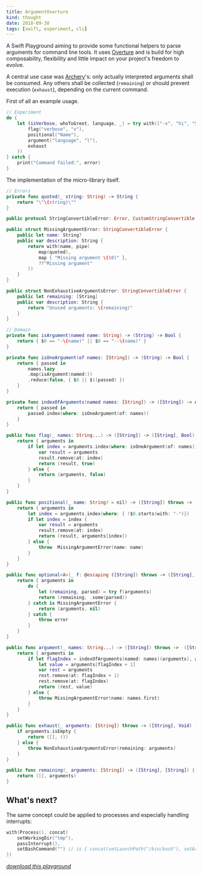 ```yaml
---
title: ArgumentOverture
kind: thought
date: 2018-09-30
tags: [swift, experiment, cli]
---
```


A Swift Playground aiming to provide some functional helpers to parse arguments for command line tools. It uses [Overture](https://github.com/pointfreeco/swift-overture) and is build for high composability, flexibility and little impact on your project's freedom to evolve.

A central use case was [Archery](https://github.com/vknabel/archery)'s: only actually interpreted arguments shall be consumed. Any others shall be collected (`remaining`) or should prevent execution (`exhaust`), depending on the current command.

First of all an example usage.

```swift
// Experiment
do {
    let (isVerbose, whoToGreet, language, _) = try with(["-v", "hi", "Some string", "--language", "en"], chain(
        flag("verbose", "v"),
        positional("Name"),
        argument("language", "l"),
        exhaust
    ))
} catch {
    print("Command failed:", error)
}

```

The implementation of the micro-library itself.

```swift
// Errors
private func quoted(_ string: String) -> String {
    return "\"\(string)\""
}

public protocol StringConvertibleError: Error, CustomStringConvertible {}

public struct MissingArgumentError: StringConvertibleError {
    public let name: String?
    public var description: String {
        return with(name, pipe(
            map(quoted),
            map { "Missing argument \($0)" },
            ??"Missing argument"
        ))
    }
}

public struct NonExhaustiveArgumentsError: StringConvertibleError {
    public let remaining: [String]
    public var description: String {
        return "Unused arguments: \(remaining)"
    }
}

// Domain
private func isArgument(named name: String) -> (String) -> Bool {
    return { $0 == "-\(name)" || $0 == "--\(name)" }
}

private func isOneArgument(of names: [String]) -> (String) -> Bool {
    return { passed in
        names.lazy
        .map(isArgument(named:))
        .reduce(false, { $0 || $1(passed) })
    }
}

private func indexOfArguments(named names: [String]) -> ([String]) -> Array<String>.Index? {
    return { passed in
        passed.index(where: isOneArgument(of: names))
    }
}

public func flag(_ names: String...) -> ([String]) -> ([String], Bool) {
    return { arguments in
        if let index = arguments.index(where: isOneArgument(of: names)) {
            var result = arguments
            result.remove(at: index)
            return (result, true)
        } else {
            return (arguments, false)
        }
    }
}

public func positional(_ name: String? = nil) -> ([String]) throws -> ([String], String) {
    return { arguments in
        let index = arguments.index(where: { !$0.starts(with: "-")})
        if let index = index {
            var result = arguments
            result.remove(at: index)
            return (result, arguments[index])
        } else {
            throw  MissingArgumentError(name: name)
        }
    }
}

public func optional<A>(_ f: @escaping ([String]) throws -> ([String], A)) -> ([String]) throws -> ([String], A?) {
    return { arguments in
        do {
            let (remaining, parsed) = try f(arguments)
            return (remaining, .some(parsed))
        } catch is MissingArgumentError {
            return (arguments, nil)
        } catch {
            throw error
        }
    }
}

public func argument(_ names: String...) -> ([String]) throws ->  ([String], String) {
    return { arguments in
        if let flagIndex = indexOfArguments(named: names)(arguments), arguments.count >= flagIndex + 2 {
            let value = arguments[flagIndex + 1]
            var rest = arguments
            rest.remove(at: flagIndex + 1)
            rest.remove(at: flagIndex)
            return (rest, value)
        } else {
            throw MissingArgumentError(name: names.first)
        }
    }
}

public func exhaust(_ arguments: [String]) throws -> ([String], Void) {
    if arguments.isEmpty {
        return ([], ())
    } else {
        throw NonExhaustiveArgumentsError(remaining: arguments)
    }
}

public func remaining(_ arguments: [String]) -> ([String], [String]) {
    return ([], arguments)
}

```

## What's next?

The same concept could be applied to processes and especially handling interrupts:

```swift
with(Process(), concat(
    setWorkingDir("tmp"),
    passInterrupt(),
    setBashCommand("") // is { concat(setLaunchPath("/bin/bash"), setArguments(["-c", $0]) }
))
```

_[download this playground](./playground.zip)_
